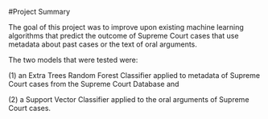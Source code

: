 #Project Summary

The goal of this project was to improve upon existing machine learning algorithms that predict the outcome of Supreme Court cases that use metadata about past cases or the text of oral arguments.

The two models that were tested were: 
  
(1) an Extra Trees Random Forest Classifier applied to metadata of Supreme Court cases from the Supreme Court Database and

(2) a Support Vector Classifier applied to the oral arguments of Supreme Court cases.

